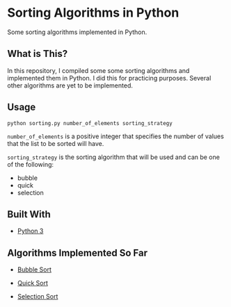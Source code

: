 # Sorting Algorithms in Python

Some sorting algorithms implemented in Python.

## What is This?

In this repository, I compiled some some sorting algorithms and implemented them in Python. I did this for practicing purposes. Several other algorithms are yet to be implemented.

## Usage

`python sorting.py number_of_elements sorting_strategy`

`number_of_elements` is a positive integer that specifies the number of values that the list to be sorted will have.

`sorting_strategy` is the sorting algorithm that will be used and can be one of the following:

* bubble
* quick
* selection

## Built With

* [Python 3](https://www.python.org/download/releases/3.0/)

## Algorithms Implemented So Far

* [Bubble Sort](https://cdtpinto.github.io/pages/sorting#bubble-sort)

* [Quick Sort](https://cdtpinto.github.io/pages/sorting#quick-sort)

* [Selection Sort](https://cdtpinto.github.io/pages/sorting#selection-sort)
